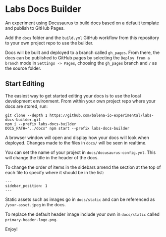 # Labs Docs Builder

An experiment using Docusaurus to build docs based on a default template and publish to GitHub Pages.

Add the `docs` folder and the `build.yml` GitHub workflow from this repository to your own project repo to use the builder.

Docs will be built and deployed to a branch called `gh_pages`. From there, the docs can be published to GitHub pages by selecting the `Deploy from a branch` mode in `Settings -> Pages`, choosing the `gh_pages` branch and `/` as the source folder.

## Start Editing

The easiest way to get started editing your docs is to use the local development environment. From within your own project repo where your docs are stored, run:

```
git clone --depth 1 https://github.com/balena-io-experimental/labs-docs-builder.git
npm i --prefix labs-docs-builder
DOCS_PATH="../docs" npm start --prefix labs-docs-builder
```

A browser window will open and display how your docs will look when deployed. Changes made to the files in `docs/` will be seen in realtime.

You can set the name of your project in `docs/docusaurus-config.yml`. This will change the title in the header of the docs.

To change the order of items in the sidebars amend the section at the top of each file to specify where it should be in the list:

```
---
sidebar_position: 1
---
```

Static assets such as images go in `docs/static` and can be referenced as `/your-asset.jpeg` in the docs.

To replace the default header image include your own in `docs/static` called `primary-header-logo.png`.

Enjoy!
